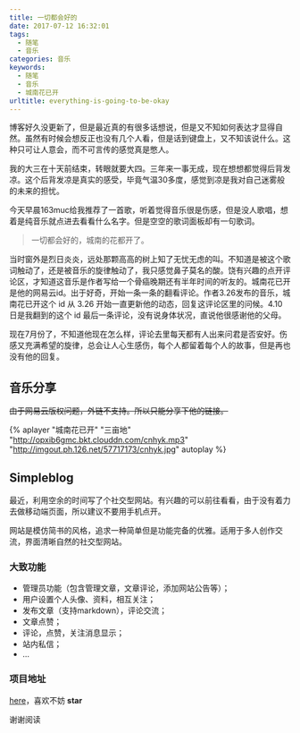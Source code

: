 ```yaml
---
title: 一切都会好的
date: 2017-07-12 16:32:01
tags:
  - 随笔
  - 音乐
categories: 音乐
keywords:
  - 随笔
  - 音乐
  - 城南花已开
urltitle: everything-is-going-to-be-okay
---
```

博客好久没更新了，但是最近真的有很多话想说，但是又不知如何表达才显得自然。虽然有时候会想反正也没有几个人看，但是话到键盘上，又不知该说什么。这种只可让人意会，而不可言传的感觉真是憋人。

我的大三在十天前结束，转眼就要大四。三年来一事无成，现在想想都觉得后背发凉。这个后背发凉是真实的感受，毕竟气温30多度，感觉到凉是我对自己迷雾般的未来的担忧。
<!-- more -->

今天早晨163muc给我推荐了一首歌，听着觉得音乐很是伤感，但是没人歌唱，想着是纯音乐就点进去看看什么名字。但是空空的歌词面板却有一句歌词。

> 一切都会好的，城南的花都开了。

当时窗外是烈日炎炎，远处那颗高高的树上知了无忧无虑的叫。不知道是被这个歌词触动了，还是被音乐的旋律触动了，我只感觉鼻子莫名的酸。饶有兴趣的点开评论区，才知道这音乐是作者写给一个骨癌晚期还有半年时间的听友的。城南花已开是他的网易云id。出于好奇，开始一条一条的翻看评论。作者3.26发布的音乐，城南花已开这个 id 从 3.26 开始一直更新他的动态，回复这评论区里的问候。4.10 日是我翻到的这个 id 最后一条评论，没有说身体状况，直说他很感谢他的父母。

现在7月份了，不知道他现在怎么样，评论去里每天都有人出来问君是否安好。伤感又充满希望的旋律，总会让人心生感伤，每个人都留着每个人的故事，但是再也没有他的回复。

## 音乐分享

~~由于网易云版权问题，外链不支持。所以只能分享下他的链接。~~

{% aplayer "城南花已开" "三亩地" "http://opxib6gmc.bkt.clouddn.com/cnhyk.mp3" "http://imgout.ph.126.net/57717173/cnhyk.jpg" autoplay %}

## Simpleblog

最近，利用空余的时间写了个社交型网站。有兴趣的可以前往看看，由于没有着力去做移动端页面，所以建议不要用手机点开。

网站是模仿简书的风格，追求一种简单但是功能完备的优雅。适用于多人创作交流，界面清晰自然的社交型网站。

### 大致功能

- 管理员功能（包含管理文章，文章评论，添加网站公告等）；
- 用户设置个人头像、资料，相互关注；
- 发布文章（支持markdown），评论交流；
- 文章点赞；
- 评论，点赞，关注消息显示；
- 站内私信；
- ...

### 项目地址

[here](https://github.com/Blackyukun/Simpleblog)，喜欢不妨 **star**

谢谢阅读
